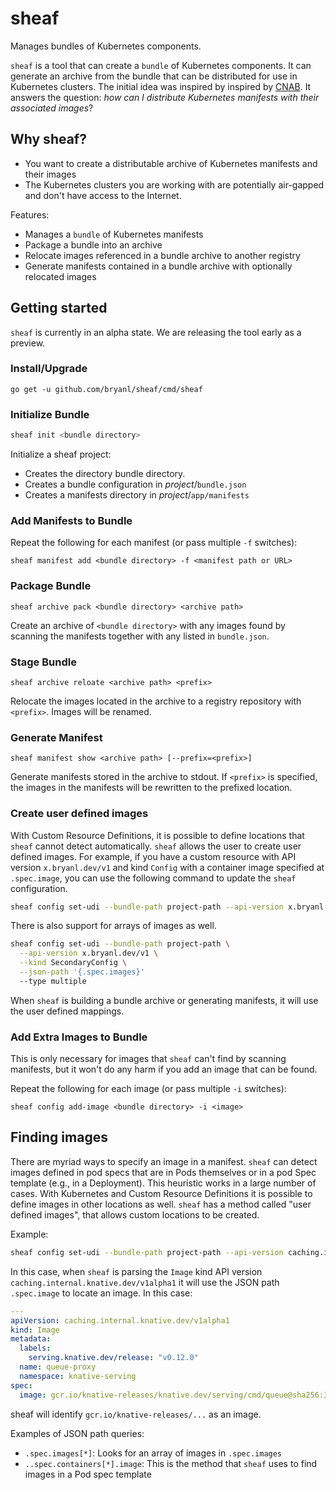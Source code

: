 # sheaf

Manages bundles of Kubernetes components.

`sheaf` is a tool that can create a `bundle` of Kubernetes components. It can generate an archive from the bundle
that can be distributed for use in Kubernetes clusters. The initial idea was inspired by inspired by 
[CNAB](https://cnab.io/). It answers the question: _how can I distribute Kubernetes manifests with their 
associated images_?

## Why sheaf?

* You want to create a distributable archive of Kubernetes manifests and their images
* The Kubernetes clusters you are working with are potentially air-gapped and don't have access to the Internet.

Features:

* Manages a `bundle` of Kubernetes manifests
* Package a bundle into an archive
* Relocate images referenced in a bundle archive to another registry
* Generate manifests contained in a bundle archive with optionally relocated images


## Getting started

`sheaf` is currently in an alpha state. We are releasing the tool early as a preview.

### Install/Upgrade

`go get -u github.com/bryanl/sheaf/cmd/sheaf`

### Initialize Bundle

```sh
sheaf init <bundle directory>
```

Initialize a sheaf project:

* Creates the directory bundle directory.
* Creates a bundle configuration in _project_/`bundle.json`
* Creates a manifests directory in _project_/`app/manifests`

### Add Manifests to Bundle

Repeat the following for each manifest (or pass multiple `-f` switches):

`sheaf manifest add <bundle directory> -f <manifest path or URL>`

### Package Bundle

`sheaf archive pack <bundle directory> <archive path>`

Create an archive of `<bundle directory>` with any images found by scanning the manifests together with any listed in `bundle.json`.

### Stage Bundle

`sheaf archive reloate <archive path> <prefix>`

Relocate the images located in the archive to a registry repository with `<prefix>`. Images will be renamed.

### Generate Manifest

`sheaf manifest show <archive path> [--prefix=<prefix>]`

Generate manifests stored in the archive to stdout. If `<prefix>` is specified, the images in the manifests will be
rewritten to the prefixed location. 

### Create user defined images

With Custom Resource Definitions, it is possible to define locations that `sheaf` cannot detect automatically. `sheaf`
allows the user to create user defined images. For example, if you have a custom resource with API version
`x.bryanl.dev/v1` and kind `Config` with a container image specified at `.spec.image`, you can use the following 
command to update the `sheaf` configuration.

```sh
sheaf config set-udi --bundle-path project-path --api-version x.bryanl.dev/v1 --kind Config --json-path '{.spec.image}'
```

There is also support for arrays of images as well.

```sh
sheaf config set-udi --bundle-path project-path \
  --api-version x.bryanl.dev/v1 \
  --kind SecondaryConfig \
  --json-path '{.spec.images}'
  --type multiple
```

When `sheaf` is building a bundle archive or generating manifests, it will use the user defined mappings.


### Add Extra Images to Bundle

This is only necessary for images that `sheaf` can't find by scanning manifests, but it won't
do any harm if you add an image that can be found.

Repeat the following for each image (or pass multiple `-i` switches):

`sheaf config add-image <bundle directory> -i <image>`

## Finding images

There are myriad ways to specify an image in a manifest. `sheaf` can detect images defined in pod specs that are in
Pods themselves or in a pod Spec template (e.g., in a Deployment). This heuristic works in a large number of cases. 
With Kubernetes and Custom Resource Definitions it is possible to define images in other locations as well. `sheaf`
has a method called "user defined images", that allows custom locations to be created. 

Example:

```sh
sheaf config set-udi --bundle-path project-path --api-version caching.internal.knative.dev/v1alpha1 --kind Image --json-path '.spec.image'
```
 
In this case, when `sheaf` is parsing the `Image` kind API version `caching.internal.knative.dev/v1alpha1` it will
use the JSON path `.spec.image` to locate an image. In this case:

```yaml
---
apiVersion: caching.internal.knative.dev/v1alpha1
kind: Image
metadata:
  labels:
    serving.knative.dev/release: "v0.12.0"
  name: queue-proxy
  namespace: knative-serving
spec:
  image: gcr.io/knative-releases/knative.dev/serving/cmd/queue@sha256:3932262d4a44284f142f4c49f707526e70dd86317163a88a8cbb6de035a401a9
```

sheaf will identify `gcr.io/knative-releases/...` as an image.

Examples of JSON path queries:
* `.spec.images[*]`: Looks for an array of images in `.spec.images`
* `..spec.containers[*].image`: This is the method that `sheaf` uses to find images in a Pod spec template
